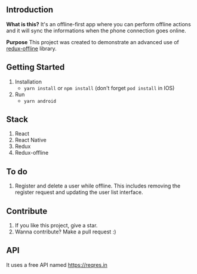 ## Introduction 

**What is this?** 
It's an offline-first app where you can perform offline actions and it will sync the informations when the phone connection goes online.

**Purpose**
This project was created to demonstrate an advanced use of [redux-offline](https://github.com/redux-offline/redux-offline) library.

## Getting Started

1. Installation
    * `yarn install` or `npm install` (don't forget `pod install` in IOS)
2. Run
    * `yarn android`

## Stack
1. React
2. React Native
3. Redux
4. Redux-offline

## To do
1. Register and delete a user while offline. This includes removing the register request and updating the user list interface.


## Contribute
1. If you like this project, give a star.
2. Wanna contribute? Make a pull request :)


## API
It uses a free API named https://reqres.in